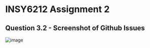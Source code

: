 # INSY6212 Assignment 2
## Question 3.2 - Screenshot of Github Issues

![image](https://github.com/user-attachments/assets/12af191b-13cf-432c-a912-b80245586072)

